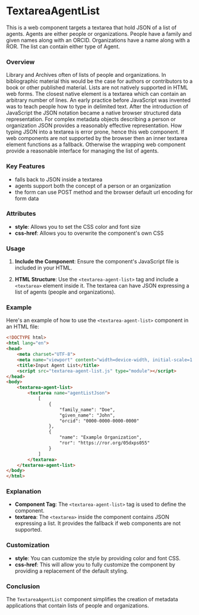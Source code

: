 

# TextareaAgentList

This is a web component targets a textarea that hold JSON of a list of agents. Agents are either people or organizations. People have a family and given names along with an ORCID. Organizations have a name along with a ROR. The list can contain either type of Agent.

### Overview

Library and Archives often of lists of people and organizations. In bibliographic material this would be the case for authors or contributors to a book or other published material. Lists are not natively supported in HTML web forms. The closest native element is a textarea which can contain an arbitrary number of lines. An early practice before JavaScript was invented was to teach people how to type in delimited text. After the introduction of JavaScript the JSON notation became a native browser structured data representation. For complex metadata objects describing a person or organization JSON provides a reasonably effective representation. How typing JSON into a textarea is error prone, hence this web component. If web components are not supported by the browser then an inner textarea element functions as a fallback. Otherwise the wrapping web component provide a reasonable interface for managing the list of agents.

### Key Features

- falls back to JSON inside a textarea
- agents support both the concept of a person or an organization
- the form can use POST method and the browser default url encoding for form data

### Attributes

- **style**: Allows you to set the CSS color and font size
- **css-href**: Allows you to overwrite the component's own CSS

### Usage

1. **Include the Component**: Ensure the component's JavaScript file is included in your HTML.

2. **HTML Structure**: Use the `<textarea-agent-list>` tag and include a `<textarea>` element inside it. The textarea can have JSON expressing a list of agents (people and organizations).

### Example

Here's an example of how to use the `<textarea-agent-list>` component in an HTML file:

```html
<!DOCTYPE html>
<html lang="en">
<head>
    <meta charset="UTF-8">
    <meta name="viewport" content="width=device-width, initial-scale=1.0">
    <title>Input Agent List</title>
    <script src="textarea-agent-list.js" type="module"></script>
</head>
<body>
    <textarea-agent-list>
        <textarea name="agentListJson">
            [
                {
                    "family_name": "Doe",
                    "given_name": "John",
                    "orcid": "0000-0000-0000-0000"
                },
                {
                    "name": "Example Organization",
                    "ror": "https://ror.org/05dxps055"
                }
            ]
        </textarea>
    </textarea-agent-list>
</body>
</html>
```

### Explanation

- **Component Tag**: The `<textarea-agent-list>` tag is used to define the component.
- **textarea**: The `<textarea>` inside the component contains JSON expressing a list. It provides the fallback if web components are not supported.

### Customization

- **style**: You can customize the style by providing color and font CSS. 
- **css-href**: This will allow you to fully customize the component by providing a replacement of the default styling.

### Conclusion

The `TextareaAgentList` component simplifies the creation of metadata applications that contain lists of people and organizations.
